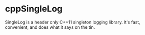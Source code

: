 # cppSingleLog
SingleLog is a header only C++11 singleton logging library. It's fast, convenient, and does what it says on the tin.
